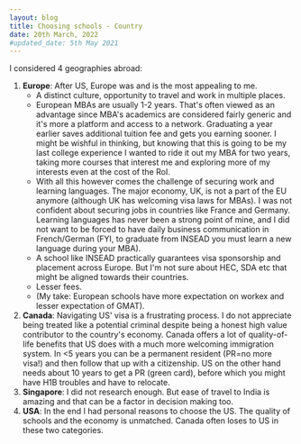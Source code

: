 ```yaml
---
layout: blog
title: Choosing schools - Country
date: 20th March, 2022
#updated_date: 5th May 2021 
---
```

I considered 4 geographies abroad:
1. **Europe**: After US, Europe was and is the most appealing to me. 
	- A distinct culture, opportunity to travel and work in multiple places.
	- European MBAs are usually 1-2 years. That's often viewed as an advantage since MBA's academics are considered fairly generic and it's more a platform and access to a network. Graduating a year earlier saves additional tuition fee and gets you earning sooner. I might be wishful in thinking, but knowing that this is going to be my last college experience I wanted to ride it out my MBA for two years, taking more courses that interest me and exploring more of my interests even at the cost of the RoI.
	- With all this however comes the challenge of securing work and learning languages. The major economy, UK, is not a part of the EU anymore (although UK has welcoming visa laws for MBAs). I was not confident about securing jobs in countries like France and Germany. Learning languages has never been a strong point of mine, and I did not want to be forced to have daily business communication in French/German (FYI, to graduate from INSEAD you must learn a new language during your MBA). 
	- A school like INSEAD practically guarantees visa sponsorship and placement across Europe. But I'm not sure about HEC, SDA etc that might be aligned towards their countries.
	- Lesser fees. 
	- (My take: European schools have more expectation on workex and lesser expectation of GMAT).
2. **Canada**: Navigating US' visa is a frustrating process. I do not appreciate being treated like a potential criminal despite being a honest high value contributor to the country's economy. Canada offers a lot of quality-of-life benefits that US does with a much more welcoming immigration system. In <5 years you can be a permanent resident (PR=no more visa!) and then follow that up with a citizenship. US on the other hand needs about 10 years to get a PR (green card), before which you might have H1B troubles and have to relocate.
3. **Singapore**: I did not research enough. But ease of travel to India is amazing and that can be a factor in decision making too.
4. **USA**: In the end I had personal reasons to choose the US. The quality of schools and the economy is unmatched. Canada often loses to US in these two categories.

